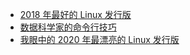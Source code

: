 * [2018 年最好的 Linux 发行版](https://linux.cn/article-10146-1.html)
* [数据科学家的命令行技巧](https://linux.cn/article-10342-1.html)
* [我眼中的 2020 年最漂亮的 Linux 发行版](https://mp.weixin.qq.com/s?__biz=MjM5NjQ4MjYwMQ==&mid=2664616637&idx=1&sn=6034efec8db54276eff7f63186055e30&chksm=bdcee9fb8ab960edc974e525ec3d5f58d249d7e7a343b9373d201a495fe1b5619e500185f397&mpshare=1&scene=1&srcid=&sharer_sharetime=1585364956989&sharer_shareid=49bb68e4d4ad9f65af077f4e54025da0#rd)

